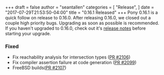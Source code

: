 +++
draft = false
author = "seantallen"
categories = [
    "Release",
]
date = "2017-07-29T21:53:50-04:00"
title = "0.16.1 Released"
+++
Pony 0.16.1 is a quick follow on release to 0.16.0. After releasing 0.16.0, we closed out a couple high priority bugs. Upgrading as soon as possible is recommended. If you haven't upgraded to 0.16.0, check out it's [release notes](https://www.ponylang.org/blog/2017/07/0.16.0-released/) before starting your upgrade.
<!--more-->

### Fixed

- Fix reachability analysis for intersection types ([PR #2106](https://github.com/ponylang/ponyc/pull/2106))
- Fix compiler assertion failure at code generation ([PR #2099](https://github.com/ponylang/ponyc/pull/2099))
- FreeBSD builds([PR #2107](https://github.com/ponylang/ponyc/pull/2107))
